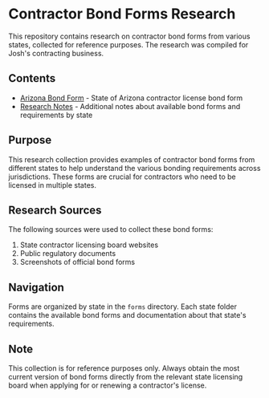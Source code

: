 # Contractor Bond Forms Research

This repository contains research on contractor bond forms from various states, collected for reference purposes. The research was compiled for Josh's contracting business.

## Contents

- [Arizona Bond Form](forms/Arizona/LICENSE-BOND.md) - State of Arizona contractor license bond form
- [Research Notes](research-notes.md) - Additional notes about available bond forms and requirements by state

## Purpose

This research collection provides examples of contractor bond forms from different states to help understand the various bonding requirements across jurisdictions. These forms are crucial for contractors who need to be licensed in multiple states.

## Research Sources

The following sources were used to collect these bond forms:

1. State contractor licensing board websites
2. Public regulatory documents
3. Screenshots of official bond forms

## Navigation

Forms are organized by state in the `forms` directory. Each state folder contains the available bond forms and documentation about that state's requirements.

## Note

This collection is for reference purposes only. Always obtain the most current version of bond forms directly from the relevant state licensing board when applying for or renewing a contractor's license.
